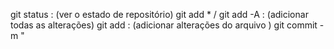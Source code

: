 
git status : (ver o estado de repositório)
git add * / git add -A : (adicionar todas as alterações)
git add <namefile> : (adicionar alterações do arquivo <namefile>)
git commit -m "<title>" : (ver o estado de repositório)
git push : (empurrar, mandar para nuvem)

git pull : (puxar, tirar da nuvem)



auxiliares : 

git rm --cached <file>
git restore
git log

*/